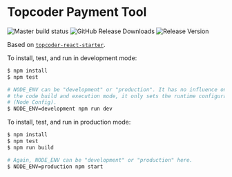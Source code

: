 # Topcoder Payment Tool
![Master build status](https://img.shields.io/circleci/project/github/topcoder-platform/topcoder-payment-tool/master.svg)
![GitHub Release Downloads](https://img.shields.io/github/downloads/topcoder-platform/topcoder-payment-tool/total.svg)
![Release Version](https://img.shields.io/github/tag/topcoder-platform/topcoder-payment-tool.svg)

Based on
[`topcoder-react-starter`](https://www.npmjs.com/package/topcoder-react-starter).

To install, test, and run in development mode:
```bash
$ npm install
$ npm test

# NODE_ENV can be "development" or "production". It has no influence on
# the code build and execution mode, it only sets the runtime configuration
# (Node Config).
$ NODE_ENV=development npm run dev
```

To install, test, and run in production mode:
```bash
$ npm install
$ npm test
$ npm run build

# Again, NODE_ENV can be "development" or "production" here.
$ NODE_ENV=production npm start
```
